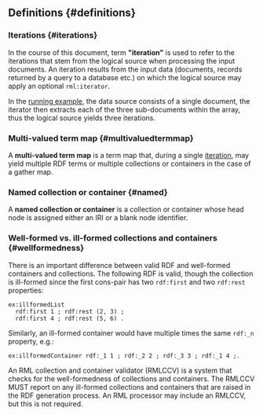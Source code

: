 ## Definitions {#definitions}

### Iterations {#iterations}

In the course of this document, term **"iteration"** is used to refer to the iterations that stem from the logical source when processing the input documents.
An iteration results from the input data (documents, records returned by a query to a database etc.) on which the logical source may apply an optional `rml:iterator`.

In the [running example](#runningexample), the data source consists of a single document, the iterator then extracts each of the three sub-documents within the array, thus the logical source yields three iterations.


### Multi-valued term map {#multivaluedtermmap}

A **multi-valued term map** is a term map that, during a single [iteration](#iterations), may yield multiple RDF terms or multiple collections or containers in the case of a gather map.


### Named collection or container {#named}

A **named collection or container** is a collection or container whose head node is assigned either an IRI or a blank node identifier.


### Well-formed vs. ill-formed collections and containers {#wellformedness}

There is an important difference between valid RDF and well-formed containers and collections. The following RDF is valid, though the collection is ill-formed since the first cons-pair has two `rdf:first` and two `rdf:rest` properties:

```
ex:illformedList 
  rdf:first 1 ; rdf:rest (2, 3) ;
  rdf:first 4 ; rdf:rest (5, 6) .
```

Similarly, an ill-formed container would have multiple times the same `rdf:_n` property, e.g.:
```
ex:illformedContainer rdf:_1 1 ; rdf:_2 2 ; rdf:_3 3 ; rdf:_1 4 ;.
```

An RML collection and container validator (RMLCCV) is a system that checks for the well-formedness of collections and containers. The RMLCCV MUST report on any ill-formed collections and containers that are raised in the RDF generation process. An RML processor may include an RMLCCV, but this is not required.
